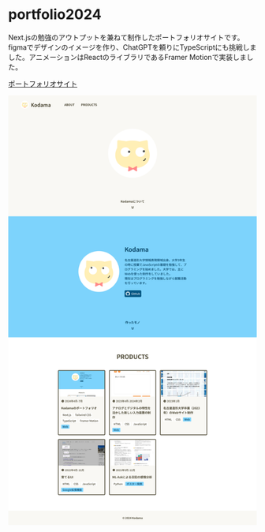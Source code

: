 # portfolio2024

Next.jsの勉強のアウトプットを兼ねて制作したポートフォリオサイトです。figmaでデザインのイメージを作り、ChatGPTを頼りにTypeScriptにも挑戦しました。アニメーションはReactのライブラリであるFramer Motionで実装しました。  

[ポートフォリオサイト](https://portfolio2024-kodama.vercel.app/)    

![ポートフォリオサイトの画像](/public/products/portfolio/image1.png)
